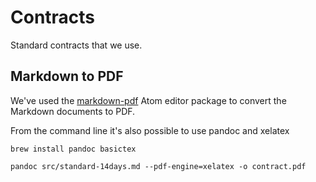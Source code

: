 # Contracts

Standard contracts that we use.

## Markdown to PDF

We've used the [markdown-pdf][] Atom editor package to convert the Markdown documents to PDF.

From the command line it's also possible to use pandoc and xelatex

```
brew install pandoc basictex

pandoc src/standard-14days.md --pdf-engine=xelatex -o contract.pdf
```

[markdown-pdf]: https://atom.io/packages/markdown-pdf
